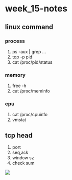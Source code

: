 # week_15-notes

## linux command

### process
1. ps -aux | grep ...
2. top -p pid
3. cat /proc/pid/status

### memory
1. free -h
2. cat /proc/meminfo

### cpu
1. cat /proc/cpuinfo
2. vmstat

## tcp head
1. port
2. seq,ack
3. window sz
4. check sum

![](https://img-blog.csdnimg.cn/265c5ca2bf9a409dba3523208a25548f.png?x-oss-process=image/watermark,type_d3F5LXplbmhlaQ,shadow_50,text_Q1NETiBAYW5saWFuNTIz,size_20,color_FFFFFF,t_70,g_se,x_16)

